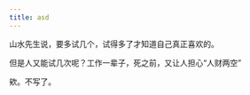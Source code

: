 ```yaml
---
title: asd
---
```


山水先生说，要多试几个，试得多了才知道自己真正喜欢的。

但是人又能试几次呢？工作一辈子，死之前，又让人担心“人财两空”

欸。不写了。
<!--stackedit_data:
eyJoaXN0b3J5IjpbNzYxODg5MDM5XX0=
-->